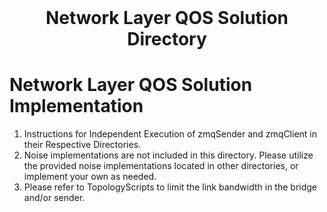 <!-- PROJECT LOGO -->
<br />
<p align="center">
  <h1 align="center">Network Layer QOS Solution Directory</h3>
</p>

# Network Layer QOS Solution Implementation

1. Instructions for Independent Execution of zmqSender and zmqClient in their Respective Directories.
2. Noise implementations are not included in this directory. Please utilize the provided noise implementations located in other directories, or implement your own as needed.
3. Please refer to TopologyScripts to limit the link bandwidth in the bridge and/or sender.